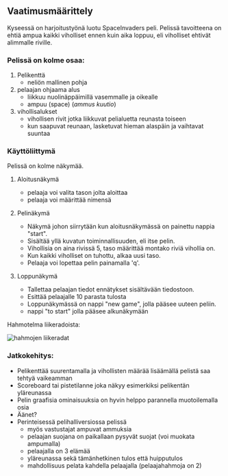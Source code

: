 ## Vaatimusmäärittely

Kyseessä on harjoitustyönä luotu SpaceInvaders peli. 
Pelissä tavoitteena on ehtiä ampua kaikki viholliset ennen kuin aika loppuu, eli viholliset ehtivät alimmalle riville. 

### Pelissä on kolme osaa:
1. Pelikenttä
	- neliön mallinen pohja
2. pelaajan ohjaama alus 
	- liikkuu nuolinäppäimillä vasemmalle ja oikealle
	- ampuu (space) (*ammus kuutio*)
3. vihollisalukset
	- vihollisen rivit jotka liikkuvat pelialuetta reunasta toiseen
	- kun saapuvat reunaan, lasketuvat hieman alaspäin ja vaihtavat suuntaa

### Käyttöliittymä
Pelissä on kolme näkymää.
 1. Aloitusnäkymä
  	- pelaaja voi valita tason jolta aloittaa
  	- pelaaja voi määrittää nimensä
 
 2. Pelinäkymä
 	 - Näkymä johon siirrytään kun aloitusnäkymässä on painettu nappia "start".
 	 - Sisältää yllä kuvatun toiminnallisuuden, eli itse pelin. 
 	 - Vihollisia on aina rivissä 5, taso määrittää montako riviä vihollia on.
 	 - Kun kaikki viholliset on tuhottu, alkaa uusi taso.
	 - Pelaaja voi lopettaa pelin painamalla 'q'.
 
 3. Loppunäkymä
 	- Tallettaa pelaajan tiedot ennätykset sisältävään tiedostoon.
  	- Esittää pelaajalle 10 parasta tulosta
  	- Loppunäkymässä on nappi "new game", jolla pääsee uuteen peliin.
	- nappi "to start" jolla pääsee alkunäkymään
  
  
  Hahmotelma liikeradoista: 
  
   ![hahmojen liikeradat](https://github.com/kivik-beep/ot-harjoitustyo/blob/main/dokumentaatio/kuvat/liikkeet.png)
   
### Jatkokehitys:
- Pelikenttää suurentamalla ja vihollisten määrää lisäämällä pelistä saa tehtyä vaikeamman
- Scoreboard tai pistetilanne joka näkyy esimerkiksi pelikentän yläreunassa
- Pelin graafisia ominaisuuksia on hyvin helppo parannella muotoilemalla osia
- Äänet?
- Perinteisessä pelihalliversiossa pelissä 
	- myös vastustajat ampuvat ammuksia 
	- pelaajan suojana on paikallaan pysyvät suojat (voi muokata ampumalla)
	- pelaajalla on 3 elämää
	- yläreunassa sekä tämänhetkinen tulos että huipputulos
	- mahdollisuus pelata kahdella pelaajalla (pelaajahahmoja on 2)
